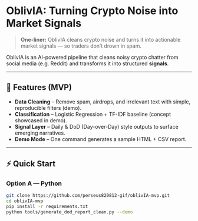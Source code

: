 # OblivIA: Turning Crypto Noise into Market Signals

> **One-liner:** OblivIA cleans crypto noise and turns it into actionable market signals — so traders don’t drown in spam.

OblivIA is an AI-powered pipeline that cleans noisy crypto chatter from social media (e.g. Reddit) and transforms it into structured **signals**.

---

## 🚀 Features (MVP)
- **Data Cleaning** – Remove spam, airdrops, and irrelevant text with simple, reproducible filters (demo).
- **Classification** – Logistic Regression + TF-IDF baseline (concept showcased in demo).
- **Signal Layer** – Daily & DoD (Day-over-Day) style outputs to surface emerging narratives.
- **Demo Mode** – One command generates a sample HTML + CSV report.

---

## ⚡ Quick Start

### Option A — Python
```bash
git clone https://github.com/perseus820812-gif/oblivIA-mvp.git
cd oblivIA-mvp
pip install -r requirements.txt
python tools/generate_dod_report_clean.py --demo
